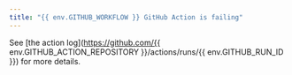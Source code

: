 ```yaml
---
title: "{{ env.GITHUB_WORKFLOW }} GitHub Action is failing"
---
```


See [the action log](https://github.com/{{ env.GITHUB_ACTION_REPOSITORY }}/actions/runs/{{ env.GITHUB_RUN_ID }}) 
for more details.
